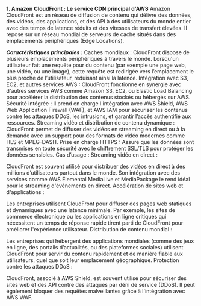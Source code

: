 **1. Amazon CloudFront : Le service CDN principal d'AWS**
Amazon CloudFront est un réseau de diffusion de contenu qui délivre des données, des vidéos, des applications, et des API à des utilisateurs du monde entier avec des temps de latence réduits et des vitesses de transfert élevées. Il repose sur un réseau mondial de serveurs de cache situés dans des emplacements périphériques (Edge Locations).

***Caractéristiques principales :***
Caches mondiaux : CloudFront dispose de plusieurs emplacements périphériques à travers le monde. Lorsqu'un utilisateur fait une requête pour du contenu (par exemple une page web, une vidéo, ou une image), cette requête est redirigée vers l’emplacement le plus proche de l’utilisateur, réduisant ainsi la latence.
Intégration avec S3, EC2, et autres services AWS : CloudFront fonctionne en synergie avec d'autres services AWS comme Amazon S3, EC2, ou Elastic Load Balancing pour accélérer la distribution des contenus stockés ou hébergés sur AWS.
Sécurité intégrée : Il prend en charge l'intégration avec AWS Shield, AWS Web Application Firewall (WAF), et AWS IAM pour sécuriser les contenus contre les attaques DDoS, les intrusions, et garantir l’accès authentifié aux ressources.
Streaming vidéo et distribution de contenu dynamique : CloudFront permet de diffuser des vidéos en streaming en direct ou à la demande avec un support pour des formats de vidéo modernes comme HLS et MPEG-DASH.
Prise en charge HTTPS : Assure que les données sont transmises en toute sécurité avec le chiffrement SSL/TLS pour protéger les données sensibles.
Cas d’usage :
Streaming vidéo en direct :

CloudFront est souvent utilisé pour distribuer des vidéos en direct à des millions d’utilisateurs partout dans le monde. Son intégration avec des services comme AWS Elemental MediaLive et MediaPackage le rend idéal pour le streaming d'événements en direct.
Accélération de sites web et d'applications :

Les entreprises utilisent CloudFront pour diffuser des pages web statiques et dynamiques avec une latence minimale. Par exemple, les sites de commerce électronique ou les applications en ligne critiques qui nécessitent un temps de réponse rapide tirent parti de CloudFront pour améliorer l'expérience utilisateur.
Distribution de contenu mondial :

Les entreprises qui hébergent des applications mondiales (comme des jeux en ligne, des portails d’actualités, ou des plateformes sociales) utilisent CloudFront pour servir du contenu rapidement et de manière fiable aux utilisateurs, quel que soit leur emplacement géographique.
Protection contre les attaques DDoS :

CloudFront, associé à AWS Shield, est souvent utilisé pour sécuriser des sites web et des API contre des attaques par déni de service (DDoS). Il peut également bloquer des requêtes malveillantes grâce à l'intégration avec AWS WAF.
